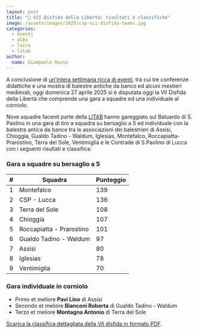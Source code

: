```yaml
---
layout: post
title: "🎯 VII Disfida della Libertà: risultati e classifiche"
image: /assets/images/2025/csp-vii-disfida-teams.jpg
categories:
  - eventi
  - albo
  - lucca
  - litab
author:
  name: Giampaolo Russo
---
```


A conclusione di [un'intera settimana ricca di eventi](https://www.facebook.com/photo?fbid=983585847253310&set=a.502262768718956), tra cui tre conferenze didattiche e una mostra di balestre antiche da banco ed alcuni mestieri medievali, oggi domenica 27 aprile 2025 si è disputata oggi la VII Disfida della Libertà che comprende una gara a squadre ed una individuale al corniolo.

<!-- more -->

Nove squadre facenti parte della [LITAB](https://www.litab.net/) hanno gareggiato sul Baluardo di S. Paolino in una gara di tiro a squadra su bersaglio a 5 ed individuale con la balestra antica da banco tra le associazioni dei balestrieri di Assisi, Chioggia, Gualdo Tadino - Waldum, Iglesias, Montefalco, Roccapiatta- Prarostino, Terra del Sole, Ventimiglia e le Contrade di S.Paolino di Lucca con i seguenti risultati e classifica:

### Gara a squadre su bersaglio a 5

| **#** | **Squadra**              | **Punteggio** |
|:-----:|--------------------------|---------------|
|   1   | Montefalco               |           139 |
|   2   | CSP - Lucca              |           136 |
|   3   | Terra del Sole           |           108 |
|   4   | Chioggia                 |           107 |
|   5   | Roccapiatta - Prarostino |           101 |
|   6   | Gualdo Tadino - Waldum   |            97 |
|   7   | Assisi                   |            80 |
|   8   | Iglesias                 |            78 |
|   9   | Ventimiglia              |            70 |

### Gara individuale in corniolo

* Primo et meliore **Pavi Lino** di Assisi
* Secondo et meliore **Bianconi Roberta** di Gualdo Tadino - Waldum
* Terzo et meliore **Montagna Antonio** di Terra del Sole

[Scarica la classifica dettagliata della VII disfida in formato PDF](/assets/files/2025/csp-vii(2025)-disfida-della-libertà-classifica.pdf).

